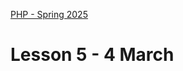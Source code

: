 [PHP - Spring 2025](https://github.com/arturomorarioja-kea/WD_PHP_F25/blob/main/README.md)

# Lesson 5 - 4 March

[--> git pull oop_library_v2]: #
[--> OOP _toString(), OOP samples: 3 static, 5 override, 6 property array, 7, 8 (explain dependency injection), 9, 10, 11, then recap]: #
[--> Cookies. Slides. Code sample. In-class exercise]: #

[## Exercise solution]: #
[- OOP extended library management(https://github.com/arturomorarioja/php_oop_library_v2)]: #

[## In-class exercise]: #

[### Language cookies]: #
[Write a PHP application that changes the language of the text to display via cookies:]: #

[!image(https://github.com/user-attachments/assets/8b5ebf44-06fc-49db-b9cb-f4490adef826)]: #

[!image(https://github.com/user-attachments/assets/3c4e79a1-d080-41b6-8876-9664bbb032e2)]: #

[Find the texts in both languages in the files `kea_en.json`(https://github.com/arturomorarioja-kea/WD_PHP_F25/blob/main/Lesson02/kea_en.json) and `kea_da.json`(https://github.com/arturomorarioja-kea/WD_PHP_F25/blob/main/Lesson02/kea_da.json).]: #

[**Notice**]: #
[To make the dropdown trigger the change without a submit button, you need to add a little JavaScript that submits the form where the dropdown is upon its `change` event.]: #

[## Homework]: #
[Check out these slide decks:]: #
[- Cookies in **PHP Syntax**]: #
[- **Object-oriented Programming** in depth]: #

[Check out these code samples:]: #
[- Cookie management(https://github.com/arturomorarioja/php_cookies)]: #
